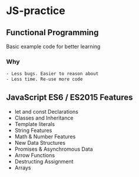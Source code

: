 # JS-practice
## Functional Programming
Basic example code for better learning

### Why
```sh
- Less bugs. Easier to reason about
- Less time. Re-use more code
```

## JavaScript ES6 / ES2015 Features

- let and const Declarations
- Classes and Inheritance
- Template literals
- String Features
- Math & Number Features
- New Data Structures
- Promises & Asynchromous Data
- Arrow Functions
- Destructing Assignment
- Arrays
